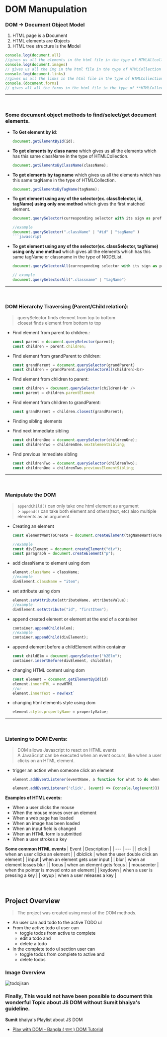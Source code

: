 # DOM Manupulation

### DOM -> Document Object Model

1.  HTML page is a **D**ocument
2.  HTML elements are **O**bjects
3.  HTML tree structure is the **M**odel

```javascript
console.log(document.all)
//gives us all the elements in the html file in the type of HTMLAllcollection
console.log(document.images)
// gives us all the img in the html file in the type of HTMLCollection
console.log(document.links)
//gives us all the links in the html file in the type of HTMLCollection
console.(document.forms)
// gives all all the forms in the html file in the type of **HTMLCollection.
```

---

<br />

### Some document object methods to find/select/get document elements.

- **To Get element by id**:

  ```javascript
  document.getElementById(id);
  ```

- **To get elements by class name** which gives us all the elements which has this same className in the type of HTMLCollection.

  ```javascript
  document.getElementsByClassName(className);
  ```

- **To get elements by tag name** which gives us all the elements which has this same tagName in the type of HTMLCollection.

  ```javascript
  document.getElementsByTagName(tagName);
  ```

- **To get element using any of the selector(ex. classSelector, id, tagName) using only one method** which gives the first matched element.

  ````javascript
  document.querySelector(curresponding selector with its sign as prefix)

  //example
  document.querySelector(".className" | "#id" | "tagName" )
  ```javascript

  ````

- **To get element using any of the selector(ex. classSelector, tagName) using only one method** which gives all the elements which has this same tagName or classname in the type of NODEList.

  ```javascript
  document.querySelectorAll(curresponding selector with its sign as prefix)

  // example
  document.querySelectorAll(".classname" | "tagName")
  ```

---

</br>

### DOM Hierarchy Traversing (Parent/Child relation):

> querySelector finds element from top to bottom <br>
> closest finds element from bottom to top

- Find element from parent to children.:

  ```javascript
  const parent = document.querySelector(parent);
  const children = parent.children;
  ```

- Find element from grandParent to children:

  ```javascript
  const grandParent = document.querySelector(grandParent)
  const children = grandParent.querySelectorAll(children)<br>
  ```

- Find element from children to parent:

  ```javascript
  const children = document.querySelector(children)<br />
  const parent = children.parentElement
  ```

- Find element from children to grandParent:

  ```javascript
  const grandParent = children.closest(grandParent);
  ```

- Finding sibling elements
- Find next immediate sibling

  ```javascript
  const childrenOne = document.querySelector(childrenOne);
  const childrenTwo = childrenOne.nextElementSibling;
  ```

- Find previous immediate sibling

  ```javascript
  const childrenTwo = document.querySelector(childrenTwo);
  const childrenOne = childrenTwo.previousElementSibling;
  ```

---

<br>

### Manipulate the **DOM**

> `appendChild()` can only take one html element as argument <br /> > `append()` can take both element and others(text, etc) also multiple elements as an argument.

- Creating an element

  ```javascript
  const elementWantToCreate = document.createElement(tagNameWantToCreate);

  //example
  const divElement = document.createElement("div");
  const paragraph = document.createElement("p");
  ```

- add className to element using dom

  ```javascript
  element.className = className;
  //example
  divElement.className = "item";
  ```

- set attribute using dom

  ```javascript
  element.setAttribute(attributeName, attributeValue);
  //example
  divElement.setAttribute("id", "firstItem");
  ```

- append created element or element at the end of a container

  ```javascript
  container.appendChild(elem);
  //example
  container.appendChild(divElement);
  ```

- append element before a childElement within container

  ```javascript
  const childElm = document.querySelector("h2Elm");
  container.insertBefore(divElement, childElm);
  ```

- changing HTML content using dom

  ```javascript
  const element = document.getElementById(id)
  element.innerHTML = newHTMl
  //or
  element.innerText = newText`
  ```

- changing html elements style using dom

  ```javascript
  element.style.propertyName = propertyValue;
  ```

---

<br>

### Listening to **DOM** Events:

> DOM allows Javascript to react on HTML events <br />
> A JavaScript can be executed when an event occurs, like when a user clicks on an HTML element.

- trigger an action when someone click an element

  ```javascript
  element.addEventListener(eventName, a function for what to do when this event triggered)

  element.addEventListener('click', (event) => {console.log(event)})
  ```

**Examples of HTML events:**

- When a user clicks the mouse
- When the mouse moves over an element
- When a web page has loaded
- When an image has been loaded
- When an input field is changed
- When an HTML form is submitted
- When a user strokes a key

**Some common HTML events**
| Event | Description |
| --- | --- |
| click | when an user clicks an element |
| dblclick | when the user double click an element |
| input | when an element gets user input |
| blur | when an element losses blur |
| focus | when an element gets focus |
| mouseenter | when the pointer is moved onto an element |
| keydown | when a user is pressing a key |
| keyup | when a user releases a key |

<br />

## Project Overview

> The project was created using most of the DOM methods.

- An user can add todo to the active TODO ul
- From the active todo ul user can
  - toggle todos from active to complete
  - edit a todo and
  - delete a todo
- In the complete todo ul section user can
  - toggle todos from complete to active and
  - delete todos

### Image Overview

![todojisan](https://user-images.githubusercontent.com/61211600/121383081-fe96a780-c968-11eb-9ce1-b752c72c08c3.png)

### Finally, This would not have been possible to document this wonderful Topic about JS DOM without **Sumit** bhaiya's guideline.

**Sumit** bhaiya's Playlist about JS DOM

- [Play with DOM - Bangla ( বাংলা ) DOM Tutorial](https://www.youtube.com/watch?v=XY96d0vEdFk&list=PLHiZ4m8vCp9MJDxMOzhYVuTrO1b5n-Tq_)
